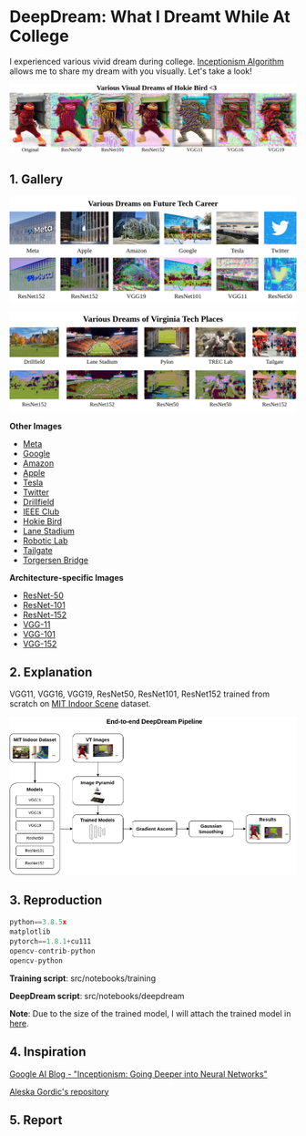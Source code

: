 # DeepDream: What I Dreamt While At College

I experienced various vivid dream during college. [Inceptionism Algorithm](https://ai.googleblog.com/2015/06/inceptionism-going-deeper-into-neural.html) allows me to share my dream with you visually. Let's take a look!

![alt-text](https://github.com/mnguyen0226/deepdream_college/blob/main/results/hokiebird.jpg)

## 1. Gallery
![alt-text](https://github.com/mnguyen0226/deepdream_college/blob/main/results/career.jpg)

![alt-text](https://github.com/mnguyen0226/deepdream_college/blob/main/results/VT.jpg)

**Other Images**
- [Meta](https://github.com/mnguyen0226/deepdream_college/tree/main/results/gallery/meta)
- [Google](https://github.com/mnguyen0226/deepdream_college/tree/main/results/gallery/google)
- [Amazon](https://github.com/mnguyen0226/deepdream_college/tree/main/results/gallery/amazon)
- [Apple](https://github.com/mnguyen0226/deepdream_college/tree/main/results/gallery/apple)
- [Tesla](https://github.com/mnguyen0226/deepdream_college/tree/main/results/gallery/tesla)
- [Twitter](https://github.com/mnguyen0226/deepdream_college/tree/main/results/gallery/twitter)
- [Drillfield](https://github.com/mnguyen0226/deepdream_college/tree/main/results/gallery/drillfield)
- [IEEE Club](https://github.com/mnguyen0226/deepdream_college/tree/main/results/gallery/ieee)
- [Hokie Bird](https://github.com/mnguyen0226/deepdream_college/tree/main/results/gallery/hokie_bird)
- [Lane Stadium](https://github.com/mnguyen0226/deepdream_college/tree/main/results/gallery/lane_stadium)
- [Robotic Lab](https://github.com/mnguyen0226/deepdream_college/tree/main/results/gallery/robotics)
- [Tailgate](https://github.com/mnguyen0226/deepdream_college/tree/main/results/gallery/taigate)
- [Torgersen Bridge](https://github.com/mnguyen0226/deepdream_college/tree/main/results/gallery/torg_bridge)

**Architecture-specific Images**
- [ResNet-50](https://github.com/mnguyen0226/deepdream_college/tree/main/results/resnet50)
- [ResNet-101](https://github.com/mnguyen0226/deepdream_college/tree/main/results/resnet101)
- [ResNet-152](https://github.com/mnguyen0226/deepdream_college/tree/main/results/resnet152)
- [VGG-11](https://github.com/mnguyen0226/deepdream_college/tree/main/results/vgg11)
- [VGG-101](https://github.com/mnguyen0226/deepdream_college/tree/main/results/vgg16)
- [VGG-152](https://github.com/mnguyen0226/deepdream_college/tree/main/results/vgg19)

## 2. Explanation
VGG11, VGG16, VGG19, ResNet50, ResNet101, ResNet152 trained from scratch on [MIT Indoor Scene](https://www.kaggle.com/datasets/itsahmad/indoor-scenes-cvpr-2019) dataset.

![alt-text](https://github.com/mnguyen0226/deepdream_college/blob/main/results/dd_pipeline.png)

## 3. Reproduction
```python
python==3.8.5x
matplotlib
pytorch==1.8.1+cu111
opencv-contrib-python
opencv-python
```

**Training script**: src/notebooks/training

**DeepDream script**: src/notebooks/deepdream

**Note**: Due to the size of the trained model, I will attach the trained model in [here](https://drive.google.com/drive/folders/1Nrx2pYcL1b273R_4UTI8JEWsvyzi086u?usp=sharing).

## 4. Inspiration
[Google AI Blog - "Inceptionism: Going Deeper into Neural Networks"](https://ai.googleblog.com/2015/06/inceptionism-going-deeper-into-neural.html)

[Aleska Gordic's repository](https://github.com/gordicaleksa/pytorch-deepdream)

## 5. Report
